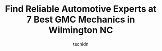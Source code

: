---
layout: ampstory
image: https://images.unsplash.com/photo-1542728212-aca4817f0610?ixlib=rb-4.0.3&ixid=MnwxMjA3fDB8MHxwaG90by1wYWdlfHx8fGVufDB8fHx8&auto=format&fit=crop&w=640&h=853&q=80
author: techidn
featured: false
description: If youre in need of trustworthy and skilled GMC Mechanic in Wilmington NC, USA, youll be pleased to discover the 7 best GMC Mechanic in town. Their expertise and commitment to customer sat
title: Find Reliable Automotive Experts at 7 Best GMC Mechanics in Wilmington NC
cover:
   title: Find Reliable Automotive Experts at 7 Best GMC Mechanics in Wilmington NC
   subtitle: Rickpate
   background: https://images.unsplash.com/photo-1542728212-aca4817f0610?ixlib=rb-4.0.3&ixid=MnwxMjA3fDB8MHxwaG90by1wYWdlfHx8fGVufDB8fHx8&auto=format&fit=crop&w=640&h=853&q=80

pages: 
 - layout: thirds
   top: <h1>#1 Bob King Buick GMC, INC.</h1>
   bottom: "<p>Had an amazing experience purchasing our new truck from Kenneth Diltz! Ken blew me away with his customer service and the way he helped us find the truck that we wanted! </p>"
   background: https://www.knot35.com/toplist/wp-content/uploads/2023/06/best-gmc-mechanic-1-in-wilmington-nc-1685836856.jpeg
   backgroundblur: true
 - layout: thirds
   top: <h1>#2 Performance Auto Specialists</h1>
   bottom: "<p>19 Covil Ave, Wilmington, NC 28403, United States</p>"
   background: https://www.knot35.com/toplist/wp-content/uploads/2023/06/best-gmc-mechanic-2-in-wilmington-nc-1685836857.jpeg
   cta:
      link: https://www.knot35.com/toplist/find-reliable-automotive-experts-at-7-best-gmc-mechanics-in-wilmington-nc/
      text: Find Reliable Automotive Experts at 7 Best GMC Mechanics in Wilmington NC
 - layout: thirds
   top: <h1>#3 Derhams Alignment & Brake Center</h1>
   bottom: "<p>6609 Market St, Wilmington, NC 28405, United States</p>"
   background: https://www.knot35.com/toplist/wp-content/uploads/2023/06/best-gmc-mechanic-3-in-wilmington-nc-1685836858.jpeg
   cta:
      link: https://www.knot35.com/toplist/find-reliable-automotive-experts-at-7-best-gmc-mechanics-in-wilmington-nc/
      text: Find Reliable Automotive Experts at 7 Best GMC Mechanics in Wilmington NC
 - layout: thirds
   top: <h1>#4 Genes Tire & Autocare Specialist</h1>
   bottom: "<p>2311 Carolina Beach Rd, Wilmington, NC 28401, United States</p>"
   background: https://images.unsplash.com/photo-1541356665065-22676f35dd40?ixlib=rb-4.0.3&ixid=MnwxMjA3fDB8MHxwaG90by1wYWdlfHx8fGVufDB8fHx8&auto=format&fit=crop&w=640&h=853&q=80
   cta:
      link: https://www.knot35.com/toplist/find-reliable-automotive-experts-at-7-best-gmc-mechanics-in-wilmington-nc/
      text: Find Reliable Automotive Experts at 7 Best GMC Mechanics in Wilmington NC
 - layout: thirds
   top: <h1>#5 Coastal Rebuilders</h1>
   bottom: "<p>38 Covil Ave, Wilmington, NC 28403, United States</p>"
   background: https://images.unsplash.com/photo-1574169208507-84376144848b?ixlib=rb-4.0.3&ixid=MnwxMjA3fDB8MHxwaG90by1wYWdlfHx8fGVufDB8fHx8&auto=format&fit=crop&w=640&h=853&q=80
   cta:
      link: https://www.knot35.com/toplist/find-reliable-automotive-experts-at-7-best-gmc-mechanics-in-wilmington-nc/
      text: Find Reliable Automotive Experts at 7 Best GMC Mechanics in Wilmington NC
 - layout: thirds
   top: <h1>#6 Rackleys Performance & Auto</h1>
   bottom: "<p>118 Middle Sound Loop Rd, Wilmington, NC 28411, United States</p>"
   background: https://images.unsplash.com/photo-1531169509526-f8f1fdaa4a67?ixlib=rb-4.0.3&ixid=MnwxMjA3fDB8MHxwaG90by1wYWdlfHx8fGVufDB8fHx8&auto=format&fit=crop&w=640&h=853&q=80
   cta:
      link: https://www.knot35.com/toplist/find-reliable-automotive-experts-at-7-best-gmc-mechanics-in-wilmington-nc/
      text: Find Reliable Automotive Experts at 7 Best GMC Mechanics in Wilmington NC
 - layout: thirds
   top: <h1>#7 Kennedy Automotive Services Inc</h1>
   bottom: "<p>3715 Carolina Beach Rd, Wilmington, NC 28412, United States</p>"
   background: https://images.unsplash.com/photo-1527067829737-402993088e6b?ixlib=rb-4.0.3&ixid=MnwxMjA3fDB8MHxwaG90by1wYWdlfHx8fGVufDB8fHx8&auto=format&fit=crop&w=640&h=853&q=80
   cta:
      link: https://www.knot35.com/toplist/find-reliable-automotive-experts-at-7-best-gmc-mechanics-in-wilmington-nc/
      text: Find Reliable Automotive Experts at 7 Best GMC Mechanics in Wilmington NC
 - layout: thirds
   middle: Continue reading...
   background: https://images.unsplash.com/photo-1561679660-d00ee1e0dc8e?ixlib=rb-4.0.3&ixid=MnwxMjA3fDB8MHxwaG90by1wYWdlfHx8fGVufDB8fHx8&auto=format&fit=crop&w=640&h=853&q=80
   cta:
      link: https://www.knot35.com/toplist/find-reliable-automotive-experts-at-7-best-gmc-mechanics-in-wilmington-nc/
      text: Find Reliable Automotive Experts at 7 Best GMC Mechanics in Wilmington NC
      
---